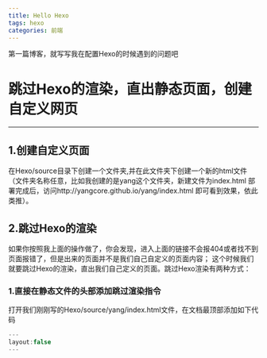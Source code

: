 ```yaml
---
title: Hello Hexo
tags: hexo
categories: 前端
---
```

第一篇博客，就写写我在配置Hexo的时候遇到的问题吧
# 跳过Hexo的渲染，直出静态页面，创建自定义网页
***
## 1.创建自定义页面
在Hexo/source目录下创建一个文件夹,并在此文件夹下创建一个新的html文件（文件夹名称任意，比如我创建的是yang这个文件夹，新建文件为index.html 部署完成后，访问http://yangcore.github.io/yang/index.html  即可看到效果，依此类推）。
## 2.跳过Hexo的渲染
如果你按照我上面的操作做了，你会发现，进入上面的链接不会报404或者找不到页面报错了，但是出来的页面并不是我们自己自定义的页面内容；
这个时候我们就要跳过Hexo的渲染，直出我们自己定义的页面。跳过Hexo渲染有两种方式：
### 1.直接在静态文件的头部添加跳过渲染指令
打开我们刚刚写的Hexo/source/yang/index.html文件，在文档最顶部添加如下代码

```javascript
---
layout:false
---
```

    





